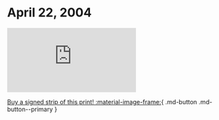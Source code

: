 # April 22, 2004

![](https://www.achewood.com/comic.php?date=04222004)

[Buy a signed strip of this print! :material-image-frame:](https://achewood-holiday-pop-up.myshopify.com/products/strip#04222004){ .md-button .md-button--primary }
